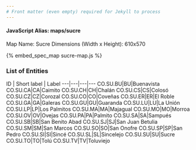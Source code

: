 ```yaml
---
# Front matter (even empty) required for Jekyll to process
---
```


#### JavaScript Alias: maps/sucre

Map Name: Sucre
Dimensions (Width x Height): 610x570



{% embed_spec_map sucre-map.js %}

### List of Entities

ID | Short label | Label
---|---|---|---
CO.SU.BU|BU|Buenavista
CO.SU.CA|CA|Caimito
CO.SU.CH|CH|Chalán
CO.SU.CS|CS|Colosó
CO.SU.CZ|CZ|Corozal
CO.SU.CO|CO|Coveñas
CO.SU.ER|ER|El Roble
CO.SU.GA|GA|Galeras
CO.SU.GU|GU|Guaranda
CO.SU.LU|LU|La Unión
CO.SU.LP|LP|Los Palmitos
CO.SU.MA|MA|Majagual
CO.SU.MO|MO|Morroa
CO.SU.OV|OV|Ovejas
CO.SU.PA|PA|Palmito
CO.SU.SA|SA|Sampués
CO.SU.SB|SB|San Benito Abad
CO.SU.SJ|SJ|San Juan Betulia
CO.SU.SM|SM|San Marcos
CO.SU.SO|SO|San Onofre
CO.SU.SP|SP|San Pedro
CO.SU.SI|SI|Sincé
CO.SU.SL|SL|Sincelejo
CO.SU.SU|SU|Sucre
CO.SU.TO|TO|Tolú
CO.SU.TV|TV|Toluviejo